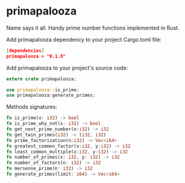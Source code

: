 # primapalooza
Name says it all.  Handy prime number functions implemented in Rust.

Add primapalooza dependency to your project Cargo.toml file:
```json
[dependencies]
primapalooza = "0.1.8"
```

Add primapalooza to your project's source code:
```rust
extern crate primapalooza;

use primapalooza::is_prime;
use primapalooza:generate_primes;
```

Methods signatures:
```rust
fn is_prime(x: i32) -> bool
fn is_prime_why_not(x: i32) -> bool
fn get_next_prime_number(n:i32) -> i32
fn get_twin_primes(i32) -> (i32, i32)
fn prime_factorization(n:i32) -> Vec<i64>
fn greatest_common_factor(x:i32, y:i32) -> i32
fn least_common_multiple(x:i32, y:i32) -> i32
fn number_of_primes(x: i32, y: i32) -> i32
fn number_of_factors(n: i32) -> i32
fn mersenne_prime(n: i32) -> i32
fn generate_primes(limit: i64) -> Vec<i64>
```
